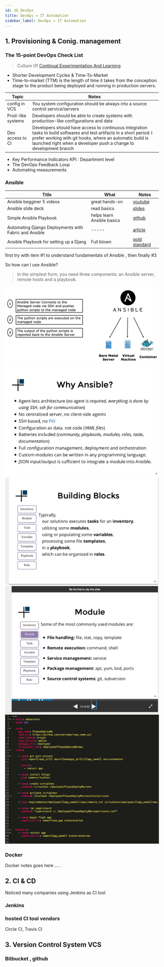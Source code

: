 ```yaml
---
id: 16_DevOps
title: DevOps = IT Automation
sidebar_label: DevOps = IT Automation
---
```



## 1. Provisioning & Conig. management

### The 15-point DevOps Check List

> Culture Of [Continual Experimentation And Learning](https://medium.com/devopslinks/the-15-point-devops-check-list-8cd2afb4a448)

- Shorter Development Cycles & Time-To-Market
- Time-to-market (TTM) is the length of time it takes from the conception stage to the product being deployed and running in production servers.
 
| Topic           | Notes | 
| --------------- | ------|
| config in VCS | You system configuration should be always into a source control service/servers| 
| Prod-like systems | Developers should be able to create systems with production-like configurations and data| 
| Dev access to CI | Developers should have access to continuous integration tasks to build softwares and test artifacts in a short period: I prefer working with git hooks, where an automatic build is launched right when a developer push a change to development branch| 

- Key Performance Indicators KPI : Department level
- The DevOps Feedback Loop
- Automating measurements

### Ansible


| Title | What | Notes | 
| ------- | -----| ----  | 
| Ansible begginer 5 videos| great hands-on | [youtube](https://www.youtube.com/channel/UCLLumGsi1QboyiFIJf8a-0w)
| Ansible slide deck | read  basics | [slides](https://www.slideshare.net/GulcinYildirim/managing-postgresql-with-ansible-fosdem-pgday-2016)
| Simple Ansible Playbook | helps learn Ansible basics | [github](https://github.com/myarik/django-ansible-setup)   | 
| Automating Django Deployments with Fabric and Ansible | -----| [article](https://realpython.com/automating-django-deployments-with-fabric-and-ansible/)
| Ansible Playbook for setting up a Djang | Full blown| [gold standard](https://github.com/jcalazan/ansible-django-stack)  | 

first try with item #1 to understand fundamentals of Ansible , then finally #3

So how can I use Ansible?
> In the simplest form, you need three components: an Ansible server, remote hosts and a playbook.

![Ansible1](/docs/assets/Ansible-with-IT.jpg)
![Why Ansible?](/docs/assets/why-ansible.jpg)
![Ansible1](/docs/assets/Ansible-BBlocks.png)
![Ansible1](/docs/assets/Ansible1.png)
![Ansible2](/docs/assets/Ansible2.png)


### Docker

Docker notes goes here .....


## 2. CI & CD

Noticed many companies using Jenkins as CI tool 
 
### Jenkins

### hosted CI tool vendors 
  Circle CI, Travis CI 


## 3. Version Control System VCS

### Bitbucket , github